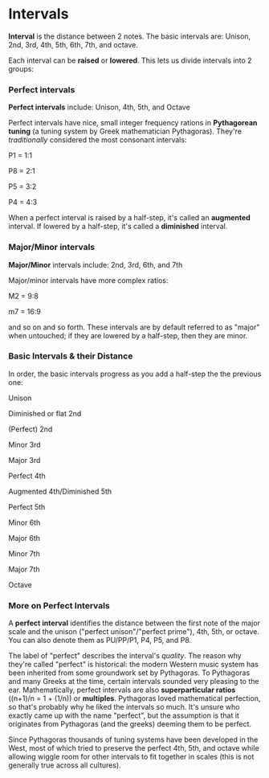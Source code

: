 # Intervals

**Interval** is the distance between 2 notes. The basic intervals are: Unison, 2nd, 3rd, 4th, 5th, 6th, 7th, and octave.

Each interval can be **raised** or **lowered**. This lets us divide intervals into 2 groups:

### Perfect intervals

**Perfect intervals** include: Unison, 4th, 5th, and Octave

Perfect intervals have nice, small integer frequency rations in **Pythagorean tuning** (a tuning system by Greek mathematician Pythagoras). They're _traditionally_ considered the most consonant intervals:

P1 = 1:1

P8 = 2:1

P5 = 3:2

P4 = 4:3

When a perfect interval is raised by a half-step, it's called an **augmented** interval. If lowered by a half-step, it's called a **diminished** interval.

### Major/Minor intervals
**Major/Minor** intervals include: 2nd, 3rd, 6th, and 7th

Major/minor intervals have more complex ratios:

M2 = 9:8

m7 = 16:9

and so on and so forth. These intervals are by default referred to as "major" when untouched; if they are lowered by a half-step, then they are minor.

### Basic Intervals & their Distance

In order, the basic intervals progress as you add a half-step the the previous one:

Unison

Diminished or flat 2nd   

(Perfect) 2nd           

Minor 3rd                    

Major 3rd                   

Perfect 4th                

Augmented 4th/Diminished 5th

Perfect 5th                

Minor 6th             

Major 6th              

Minor 7th               

Major 7th                

Octave                    

### More on Perfect Intervals

A **perfect interval** identifies the distance between the first note of the major scale and the unison ("perfect unison"/"perfect prime"), 4th, 5th, or octave. You can also denote them as PU/PP/P1, P4, P5, and P8.

The label of "perfect" describes the interval's _quality_. The reason why they're called "perfect" is historical: the modern Western music system has been inherited from some groundwork set by Pythagoras. To Pythagoras and many Greeks at the time, certain intervals sounded very pleasing to the ear. Mathematically, perfect intervals are also **superparticular ratios** ((n+1)/n = 1 + (1/n)) or **multiples**. Pythagoras loved mathematical perfection, so that's probably why he liked the intervals so much. It's unsure who exactly came up with the name "perfect", but the assumption is that it originates from Pythagoras (and the greeks) deeming them to be perfect.

Since Pythagoras thousands of tuning systems have been developed in the West, most of which tried to preserve the perfect 4th, 5th, and octave while allowing wiggle room for other intervals to fit together in scales (this is not generally true across all cultures).
